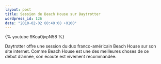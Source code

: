 ```yaml
---
layout: post
title: Session de Beach House sur Daytrotter
wordpress_id: 126
date: "2010-02-02 00:40:08 +0100"
---
```


{% youtube 9Koa0jvpN58 %}

Daytrotter offre une session du duo franco-américain Beach House sur son site
internet. Comme Beach House est une des meilleures choses de ce début d’année,
son écoute est vivement recommandée.
